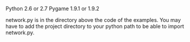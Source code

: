 Python 2.6 or 2.7
Pygame 1.9.1 or 1.9.2

network.py is in the directory above the code of the examples. You may have to add the project directory to your python path to be able to import network.py.
